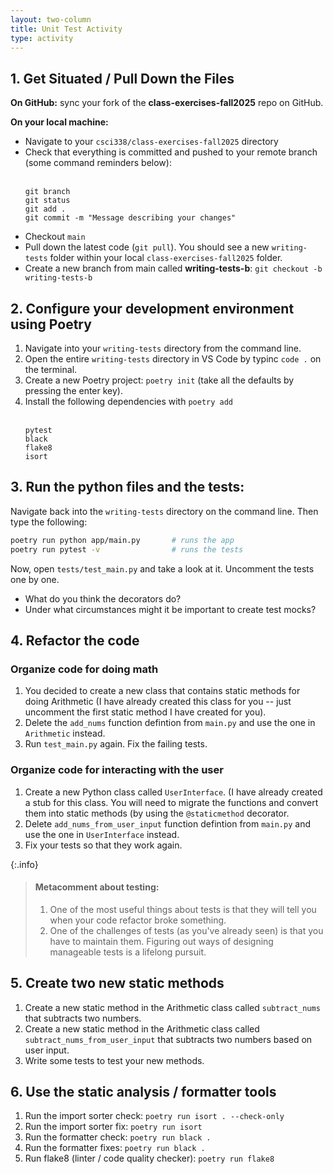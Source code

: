 ```yaml
---
layout: two-column
title: Unit Test Activity
type: activity
---
```



## 1. Get Situated / Pull Down the Files
**On GitHub:** sync your fork of the **class-exercises-fall2025** repo on GitHub.

**On your local machine:**
* Navigate to your `csci338/class-exercises-fall2025` directory
* Check that everything is committed and pushed to your remote branch (some command reminders below):<br><br>
    ```
    git branch
    git status
    git add .
    git commit -m "Message describing your changes"
    ```
* Checkout `main`
* Pull down the latest code (`git pull`). You should see a new `writing-tests` folder within your local `class-exercises-fall2025` folder.
* Create a new branch from main called **writing-tests-b**: `git checkout -b writing-tests-b`


## 2. Configure your development environment using Poetry
1. Navigate into your `writing-tests` directory from the command line.
1. Open the entire `writing-tests` directory in VS Code by typinc `code .` on the terminal.
1. Create a new Poetry project: `poetry init` (take all the defaults by pressing the enter key).
2. Install the following dependencies with `poetry add`<br><br>
    ```
    pytest
    black
    flake8
    isort
    ```

## 3. Run the python files and the tests:
Navigate back into the `writing-tests` directory on the command line. Then type the following:

```bash
poetry run python app/main.py       # runs the app
poetry run pytest -v                # runs the tests
```

Now, open `tests/test_main.py` and take a look at it. Uncomment the tests one by one.
* What do you think the decorators do?
* Under what circumstances might it be important to create test mocks?

## 4. Refactor the code

### Organize code for doing math
1. You decided to create a new class that contains static methods for doing Arithmetic (I have already created this class for you -- just uncomment the first static method I have created for you).
2. Delete the `add_nums` function defintion from `main.py` and use the one in `Arithmetic` instead.
3. Run `test_main.py` again. Fix the failing tests.


### Organize code for interacting with the user
1. Create a new Python class called `UserInterface`. (I have already created a stub for this class. You will need to migrate the functions and convert them into static methods (by using the `@staticmethod` decorator.
2. Delete `add_nums_from_user_input` function defintion from `main.py` and use the one in `UserInterface` instead.
3. Fix your tests so that they work again.

{:.info}
> #### Metacomment about testing:
>
> 1. One of the most useful things about tests is that they will tell you when your code refactor broke something.
> 1. One of the challenges of tests (as you've already seen) is that you have to maintain them. Figuring out ways of designing manageable tests is a lifelong pursuit.


## 5. Create two new static methods
1. Create a new static method in the Arithmetic class called `subtract_nums` that subtracts two numbers.
1. Create a new static method in the Arithmetic class called `subtract_nums_from_user_input` that subtracts two numbers based on user input.
1. Write some tests to test your new methods.


## 6. Use the static analysis / formatter tools
1. Run the import sorter check: `poetry run isort . --check-only`
1. Run the import sorter fix: `poetry run isort`
2. Run the formatter check: `poetry run black .`
2. Run the formatter fixes: `poetry run black .`
3. Run flake8 (linter / code quality checker): `poetry run flake8`